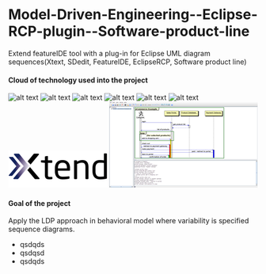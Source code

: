 Model-Driven-Engineering--Eclipse-RCP-plugin--Software-product-line
===================================================================

Extend featureIDE tool with a plug-in for Eclipse UML diagram sequences(Xtext, SDedit, FeatureIDE, EclipseRCP, Software product line)

#### Cloud of technology used into the project
![alt text](http://wwwiti.cs.uni-magdeburg.de/iti_db/research/featureide/logo/logo264.png "screen 1") ![alt text](http://beerpla.net/wp-content/uploads/2011/12/image.png "screen 1")  ![alt text](http://www.techmissus.com/wp-content/uploads/2013/02/java-1.png "screen 1")
![alt text](https://thenewcircle.com/static/images/logos/logo-uml.png "screen 1") ![alt text](http://xtext.itemis.com/binary.ashx/element=E0E0E1/~image.attribute/36523/image.gif "screen 1") ![alt text](https://yoxos.eclipsesource.com/yoxos/doc/org.eclipse.emf.feature.group/logo.png "screen 1")![alt text](https://github.com/Kingsousse/Model-Driven-Engineering--Eclipse-RCP-plugin--Software-product-line/blob/master/screenshots/Xtend-farbig-800.png "screen 1") ![alt text](https://github.com/Kingsousse/Model-Driven-Engineering--Eclipse-RCP-plugin--Software-product-line/blob/master/screenshots/SDEdit%20screenshot.png "screen 1") 

#### Goal of the project
Apply the LDP approach in behavioral model where variability is specified sequence diagrams.

+ qsdqds
+ qsdqsd
+ qsdqds

